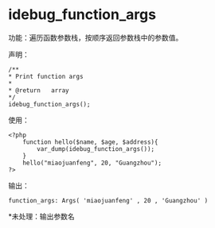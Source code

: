 # idebug\_function\_args

功能：遍历函数参数栈，按顺序返回参数栈中的参数值。

声明：

```
/**
* Print function args
*
* @return   array
*/
idebug_function_args();
```

使用：

```
<?php
    function hello($name, $age, $address){
        var_dump(idebug_function_args());
    }
    hello("miaojuanfeng", 20, "Guangzhou");
?>
```

输出：

```
function_args: Args( 'miaojuanfeng' , 20 , 'Guangzhou' )
```

\*未处理：输出参数名

